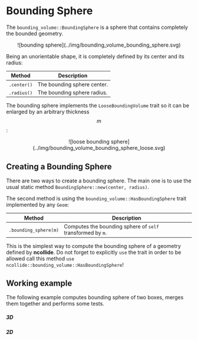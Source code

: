 # Bounding Sphere

The `bounding_volume::BoundingSphere` is a sphere that contains completely the
bounded geometry.

<center>
![bounding sphere](../img/bounding_volume_bounding_sphere.svg)
</center>

Being an unorientable shape, it is completely defined by its center and its
radius:

| Method      | Description                                                    |
|--           | --                                                             |
| `.center()` | The bounding sphere center. |
| `.radius()` | The bounding sphere radius. |


The bounding sphere implements the `LooseBoundingVolume` trait so it can be
enlarged by an arbitrary thickness $$m$$:

<center>
![loose bounding sphere](../img/bounding_volume_bounding_sphere_loose.svg)
</center>

## Creating a Bounding Sphere

There are two ways to create a bounding sphere. The main one is to use the usual
static method `BoundingSphere::new(center, radius)`.


The second method is using the `bounding_volume::HasBoundingSphere` trait
implemented by any `Geom`:

| Method                | Description                                                |
|--                     | --                                                         |
| `.bounding_sphere(m)` | Computes the bounding sphere of `self` transformed by `m`. |

This is the simplest way to compute the bounding sphere of a geometry defined
by **ncollide**. Do not forget to explicitly `use` the trait in order to be
allowed call this method `use ncollide::bounding_volume::HasBoundingSphere`!

## Working example

The following example computes bounding sphere of two boxes, merges them
together and performs some tests.

##### 3D
##### 2D
